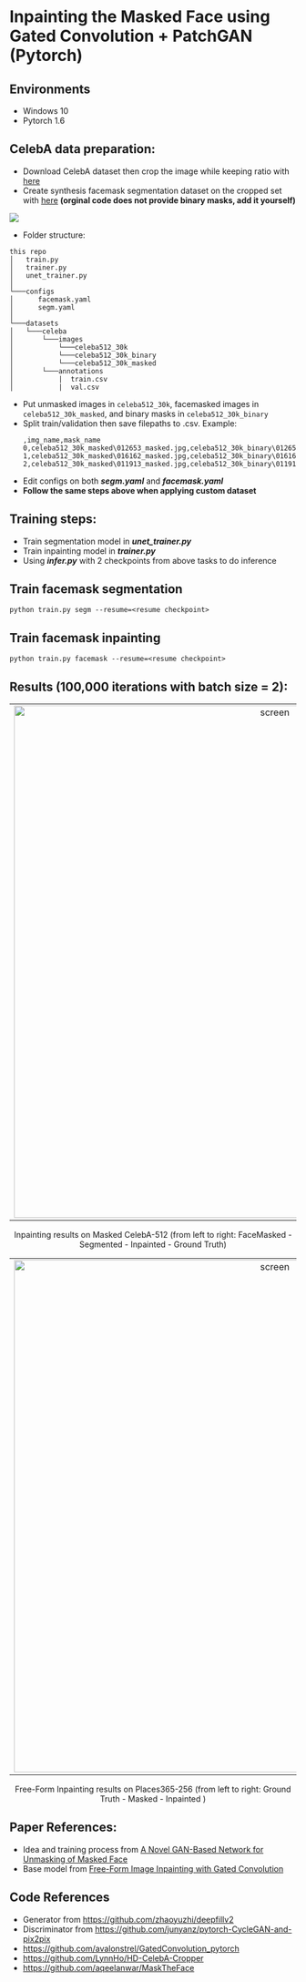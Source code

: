 # Inpainting the Masked Face using Gated Convolution + PatchGAN (Pytorch)

## Environments
- Windows 10
- Pytorch 1.6

## CelebA data preparation:

  - Download CelebA dataset then crop the image while keeping ratio with [here](https://github.com/LynnHo/HD-CelebA-Cropper)
  - Create synthesis facemask segmentation dataset on the cropped set with [here](https://github.com/aqeelanwar/MaskTheFace) 
  **(orginal code does not provide binary masks, add it yourself)**
  
  ![](./sample/facemask.png)
  
  - Folder structure:
  ```
  this repo
  │   train.py
  │   trainer.py
  │   unet_trainer.py
  │
  └───configs
  │      facemask.yaml
  │      segm.yaml
  │
  └───datasets  
  │   └───celeba
  │       └───images
  │           └───celeba512_30k
  │           └───celeba512_30k_binary
  │           └───celeba512_30k_masked
  │       └───annotations
  │           |  train.csv
  │           |  val.csv
  ```
  - Put unmasked images in ```celeba512_30k```, facemasked images in ```celeba512_30k_masked```, and binary masks in ```celeba512_30k_binary```
  - Split train/validation then save filepaths to .csv. Example:
      ```
      ,img_name,mask_name
      0,celeba512_30k_masked\012653_masked.jpg,celeba512_30k_binary\012653_binary.jpg
      1,celeba512_30k_masked\016162_masked.jpg,celeba512_30k_binary\016162_binary.jpg
      2,celeba512_30k_masked\011913_masked.jpg,celeba512_30k_binary\011913_binary.jpg
      ```
  - Edit configs on both ***segm.yaml*** and ***facemask.yaml***
  - **Follow the same steps above when applying custom dataset**
  
## Training steps:
- Train segmentation model in ***unet_trainer.py***
- Train inpainting model in ***trainer.py***
- Using ***infer.py*** with 2 checkpoints from above tasks to do inference

## Train facemask segmentation

```
python train.py segm --resume=<resume checkpoint>
```

## Train facemask inpainting

```
python train.py facemask --resume=<resume checkpoint>
```

## Results (100,000 iterations with batch size = 2):
| | |
|:-------------------------:|:-------------------------:|
|<img width="900" alt="screen" src="sample/results1.png"> | <img width="900" alt="screen" src="sample/results2.png"> |

<p align="center">
Inpainting results on Masked CelebA-512 (from left to right: FaceMasked - Segmented - Inpainted - Ground Truth)
</p>

| | |
|:-------------------------:|:-------------------------:|
|<img width="900" alt="screen" src="sample/results3.png"> | <img width="900" alt="screen" src="sample/reesults4.png"> |

<p align="center">
Free-Form Inpainting results on Places365-256 (from left to right: Ground Truth - Masked - Inpainted )
</p>

## Paper References:
- Idea and training process from [A Novel GAN-Based Network for Unmasking of Masked Face](https://ieeexplore.ieee.org/abstract/document/9019697)
- Base model from [Free-Form Image Inpainting with Gated Convolution](https://arxiv.org/abs/1806.03589)

## Code References
- Generator from https://github.com/zhaoyuzhi/deepfillv2
- Discriminator from https://github.com/junyanz/pytorch-CycleGAN-and-pix2pix
- https://github.com/avalonstrel/GatedConvolution_pytorch
- https://github.com/LynnHo/HD-CelebA-Cropper
- https://github.com/aqeelanwar/MaskTheFace

